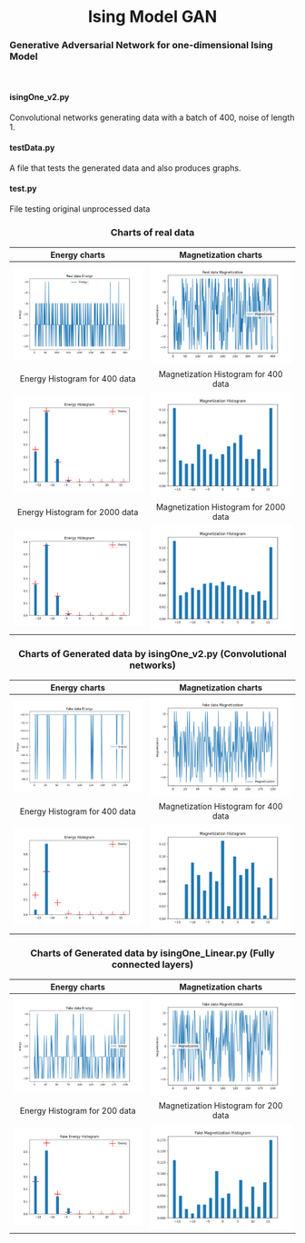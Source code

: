 <h1 align="center"> Ising Model GAN</h1>

<h3>Generative Adversarial Network for one-dimensional Ising Model</h3><br>

<h4>isingOne_v2.py</h4>
Convolutional networks generating data with a batch of 400, noise of length 1.

<h4>testData.py</h4>
A file that tests the generated data and also produces graphs.

<h4>test.py</h4>
File testing original unprocessed data <br/>

<h3 align="center">Charts of real data</h3>

|               Energy charts               |              Magnetization charts               |
|:-----------------------------------------:|:-----------------------------------------------:|
|       ![](Data/RealDataEnergy.png)        |       ![](Data/RealDataMagnetization.png)       |
|       Energy Histogram for 400 data       |      Magnetization Histogram for 400 data       |
|   ![](Data/RealDataEnergyHistogram.png)   |   ![](Data/RealDataMagnetizationHitogram.png)   |
|      Energy Histogram for 2000 data       |      Magnetization Histogram for 2000 data      |
| ![](Data/RealDataEnergyHistogram2000.png) | ![](Data/RealDataMagnetizationHitogram2000.png) |

<h3 align="center">Charts of Generated data by isingOne_v2.py (Convolutional networks)</h3>

|           Energy charts           |           Magnetization charts           |
|:---------------------------------:|:----------------------------------------:|
|   ![](Data/FakeDataEnergy.png)    |   ![](Data/FakeDataMagnetization.png)    |
|   Energy Histogram for 400 data   |   Magnetization Histogram for 400 data   |
| ![](Data/FakeEnergyHistogram.png) | ![](Data/FakeMagnetizationHistogram.png) |

<h3 align="center">Charts of Generated data by isingOne_Linear.py (Fully connected layers)</h3>

|                   Energy charts                    |                   Magnetization charts                    |
|:--------------------------------------------------:|:---------------------------------------------------------:|
|   ![](outDataLinear-7-200-1-0005/FakeEnergy.png)   |   ![](outDataLinear-7-200-1-0005/FakeMagnetization.png)   |
|           Energy Histogram for 200 data            |           Magnetization Histogram for 200 data            |
| ![](outDataLinear-7-200-1-0005/FakeEnergyHist.png) | ![](outDataLinear-7-200-1-0005/FakeMagnetizationHist.png) |




